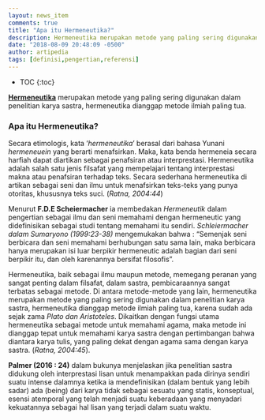 ```yaml
---
layout: news_item
comments: true
title: "Apa itu Hermeneutika?"
description: Hermeneutika merupakan metode yang paling sering digunakan dalam penelitian karya sastra, hermeneutika dianggap metode ilmiah paling tua.
date: "2018-08-09 20:48:09 -0500"
author: artipedia
tags: [definisi,pengertian,referensi]
---
```

* TOC
{:toc}

**[Hermeneutika](/teori/apa-itu-hermeneutika "Hermeneutika")** merupakan metode yang paling sering digunakan dalam penelitian karya sastra, hermeneutika dianggap metode ilmiah paling tua.
### Apa itu Hermeneutika?
Secara etimologis, kata ‘*hermeneutika*’ berasal dari bahasa Yunani *hermeneuein* yang berarti menafsirkan. Maka, kata benda hermeneia secara harfiah dapat diartikan sebagai penafsiran atau interprestasi. Hermeneutika adalah salah satu jenis filsafat yang mempelajari tentang interprestasi makna atau penafsiran terhadap teks. Secara sederhana hermeneutika di artikan sebagai seni dan ilmu untuk menafsirkan teks-teks yang punya otoritas, khususnya teks suci. (*Ratna, 2004:44*)

Menurut **F.D.E Scheiermacher** ia membedakan *Hermeneutik* dalam pengertian sebagai ilmu dan seni memahami dengan hermeneutic yang didefinisikan sebagai studi tentang memahami itu sendiri. *Schleiermacher dalam Sumaryono (1999:23-38)* mengemukakan bahwa : “Semenjak seni berbicara dan seni memahami berhubungan satu sama lain, maka berbicara hanya merupakan isi luar berpikir hermeneutic adalah bagian dari seni berpikir itu, dan oleh karenannya bersifat filosofis”.

Hermeneutika, baik sebagai ilmu maupun metode, memegang peranan yang sangat penting dalam filsafat, dalam sastra, pembicaraannya sangat terbatas sebagai metode. Di antara metode-metode yang lain, hermeneutika merupakan metode yang paling sering digunakan dalam penelitian karya sastra, hermeneutika dianggap metode ilmiah paling tua, karena sudah ada sejak zama *Plato dan Aristoteles*. Dikaitkan dengan fungsi utama hermeneutika sebagai metode untuk memahami agama, maka metode ini dianggap tepat untuk memahami karya sastra dengan pertimbangan bahwa diantara karya tulis, yang paling dekat dengan agama sama dengan karya sastra. (*Ratna, 2004:45*). 

**Palmer (2016 : 24)** dalam bukunya menjelaskan jika penelitian sastra didukung oleh interprestasi lisan untuk menampakkan pada dirinya sendiri suatu intense dalamnya ketika ia mendefinisikan (dalam bentuk yang lebih sadar) ada (being) dari karya tidak sebagai sesuatu yang statis, konseptual, esensi atemporal yang telah menjadi suatu keberadaan yang menyadari kekuatannya sebagai hal lisan yang terjadi dalam suatu waktu.
